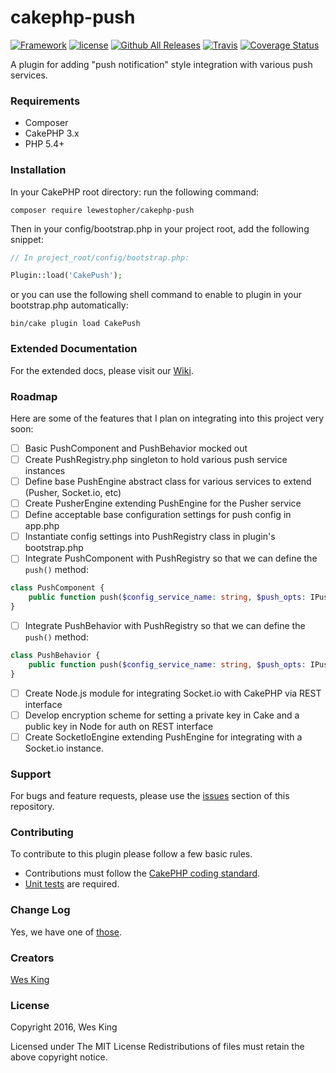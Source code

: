 # cakephp-push

[![Framework](https://img.shields.io/badge/Framework-CakePHP%203.x-orange.svg)](http://cakephp.org)
[![license](https://img.shields.io/github/license/LeWestopher/cakephp-monga.svg?maxAge=2592000)](https://github.com/LeWestopher/cakephp-monga/blob/master/LICENSE)
[![Github All Releases](https://img.shields.io/packagist/dt/lewestopher/cakephp-monga.svg?maxAge=2592000)](https://packagist.org/packages/lewestopher/cakephp-monga)
[![Travis](https://img.shields.io/travis/LeWestopher/cakephp-monga.svg?maxAge=2592000)](https://travis-ci.org/LeWestopher/cakephp-monga)
[![Coverage Status](https://coveralls.io/repos/github/LeWestopher/cakephp-monga/badge.svg)](https://coveralls.io/github/LeWestopher/cakephp-monga)


A plugin for adding "push notification" style integration with various push services.

### Requirements

* Composer
* CakePHP 3.x
* PHP 5.4+

### Installation

In your CakePHP root directory: run the following command:

```
composer require lewestopher/cakephp-push
```

Then in your config/bootstrap.php in your project root, add the following snippet:

```php
// In project_root/config/bootstrap.php:

Plugin::load('CakePush');
```

or you can use the following shell command to enable to plugin in your bootstrap.php automatically:

```
bin/cake plugin load CakePush
```

### Extended Documentation

For the extended docs, please visit our [Wiki](https://github.com/LeWestopher/cakephp-push/wiki).

### Roadmap

Here are some of the features that I plan on integrating into this project very soon:

- [ ] Basic PushComponent and PushBehavior mocked out
- [ ] Create PushRegistry.php singleton to hold various push service instances
- [ ] Define base PushEngine abstract class for various services to extend (Pusher, Socket.io, etc)
- [ ] Create PusherEngine extending PushEngine for the Pusher service 
- [ ] Define acceptable base configuration settings for push config in app.php 
- [ ] Instantiate config settings into PushRegistry class in plugin's bootstrap.php
- [ ] Integrate PushComponent with PushRegistry so that we can define the `push()` method:

```php
class PushComponent {
    public function push($config_service_name: string, $push_opts: IPushOptions): IPushResult;
}
```

- [ ] Integrate PushBehavior with PushRegistry so that we can define the `push()` method:

```php
class PushBehavior {
    public function push($config_service_name: string, $push_opts: IPushOptions): IPushResult;
}
```

- [ ] Create Node.js module for integrating Socket.io with CakePHP via REST interface
- [ ] Develop encryption scheme for setting a private key in Cake and a public key in Node for auth on REST interface 
- [ ] Create SocketIoEngine extending PushEngine for integrating with a Socket.io instance.

### Support

For bugs and feature requests, please use the [issues](https://github.com/LeWestopher/cakephp-push/issues) section of this repository.

### Contributing

To contribute to this plugin please follow a few basic rules.

* Contributions must follow the [CakePHP coding standard](http://book.cakephp.org/3.0/en/contributing/cakephp-coding-conventions.html).
* [Unit tests](http://book.cakephp.org/3.0/en/development/testing.html) are required.

### Change Log

Yes, we have one of [those](https://github.com/LeWestopher/cakephp-push/blob/master/CHANGELOG.md).

### Creators

[Wes King](http://www.github.com/lewestopher)

### License

Copyright 2016, Wes King

Licensed under The MIT License Redistributions of files must retain the above copyright notice.
